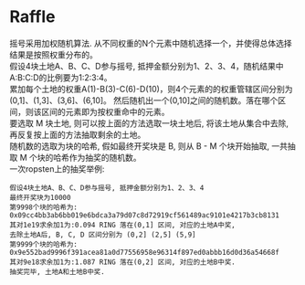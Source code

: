 # Raffle

摇号采用加权随机算法. 从不同权重的N个元素中随机选择一个，并使得总体选择结果是按照权重分布的。  
假设4块土地A、B、C、D参与摇号, 抵押金额分别为1、2、3、4，随机结果中A:B:C:D的比例要为1:2:3:4。  
累加每个土地的权重A(1)-B(3)-C(6)-D(10)，则4个元素的的权重管辖区间分别为(0,1]、(1,3]、(3,6]、(6,10]。  然后随机出一个(0,10]之间的随机数。落在哪个区间，则该区间的元素即为按权重命中的元素。    
要选取 M 块土地, 则可以按上面的方法选取一块土地后, 将该土地从集合中去除, 再反复按上面的方法抽取剩余的土地。  
随机数的选取为块的哈希, 假如最终开奖块是 B, 则从 B - M 个块开始抽取, 一共抽取 M 个块的哈希作为抽奖的随机数。    
一次ropsten上的抽奖举例:  
```
假设4块土地A、B、C、D参与摇号, 抵押金额分别为1、2、3、4
最终开奖块为10000
第9998个块的哈希为: 0x09cc4bb3ab6bb019e6bdca3a79d07c8d72919cf561489ac9101e4217b3cb8131
其对1e19求余加1为:0.094 RING 落在(0,1] 区间, 对应的土地A中奖,
去除土地A后, B, C, D 区间分别为 (0,2] (2,5] (5,9]
第9999个块的哈希为:
0x9e552bad9996f391acea81a0d77556958e96314f897ed0abbb16d0d36a54668f
其对9e18求余加1为:1.087 RING 落在(0,2] 区间, 对应的土地B中奖.
抽奖完毕, 土地A和土地B中奖.
```
